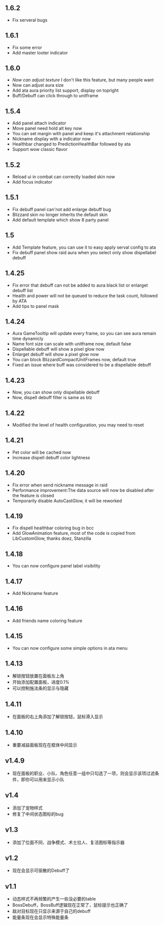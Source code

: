 ## 1.6.2
- Fix serveral bugs

## 1.6.1
- Fix some error
- Add master looter indicator

## 1.6.0
- *Now can adjust texture*  I don't like this feature, but many people want 
- Now can adjust aura size
- Add ata aura priority list support, display on topright
- Buff/Debuff can click through to unitframe

## 1.5.4
- Add panel attach indicator
- Move panel need hold alt key now
- You can set margin with panel and keep it's attachment relationship
- Nickname display with a indicator now
- Healthbar changed to PredictionHealthBar followed by ata
- Support wow classic flavor

## 1.5.2
- Reload ui in combat can correctly loaded skin now
- Add focus indicator

## 1.5.1
- Fix debuff panel can'not add enlarge debuff bug
- Blizzard skin no longer inherits the default skin
- Add default template which show 8 party panel
## 1.5
- Add Template feature, you can use it to easy apply serval config to ata
- Fix debuff panel show raid aura when you select only show dispellabel debuff
## 1.4.25
- Fix error that debuff can not be added to aura black list or enlarget debuff list
- Health and power will not be queued to reduce the task count, followed by ATA
- Add tips to panel mask 
## 1.4.24
- Aura GameTooltip will update every frame, so you can see aura remain time dynamicly
- Name font size can scale with unitframe now, default false
- Dispellable debuff will show a pixel glow now
- Enlarget debuff will show a pixel glow now
- You can block BlizzardCompactUnitFrames now, default true
- Fixed an issue where buff was considered to be a dispellable debuff

## 1.4.23
- Now, you can show only dispellable debuff
- Now, dispell debuff filter is same as blz

## 1.4.22
- Modified the level of health configuration, you may need to reset
## 1.4.21
- Pet color will be cached now
- Increase dispell debuff color lightness
## 1.4.20
- Fix error when send nickname message in raid
- Performance improvement:The data source will now be disabled after the feature is closed
- Temporarily disable AutoCastGlow, it will be reworked

## 1.4.19
- Fix dispell healthbar coloring bug in bcc
- Add GlowAnimation feature, most of the code is copied from LibCustomGlow, thanks doez, Stanzilla

## 1.4.18
- You can now configure panel label visibility

## 1.4.17
- Add Nickname feature

## 1.4.16
- Add friends name coloring feature

## 1.4.15
- You can now configure some simple options in ata menu 

## 1.4.13
- 解锁按钮放置在面板左上角
- 开始添加配置面板，进度0.1%
- 可以控制施法条的显示与隐藏
## 1.4.11
- 在面板的右上角添加了解锁按钮，鼠标滑入显示
## 1.4.10
- 重要减益面板现在在框体中间显示
## v1.4.9
- 现在面板的职业、小队、角色任意一组中只勾选了一项，则会显示该项过滤条件，即你可以用来显示小队
## v1.4
- 添加了宠物样式
- 修复了中间状态图标的bug
## v1.3 
- 添加了位面不同、战争模式、术士拉人、复活图标等指示器

## v1.2
- 现在会显示可驱散的Debuff了

## v1.1
- 动态样式不再频繁的产生一些没必要的table
- BossDebuff，BossBuff逻辑现在正常了，鼠标提示也正确了
- 敌对目标现在只显示来源于自己的debuff
- 能量条现在会显示特殊能量条